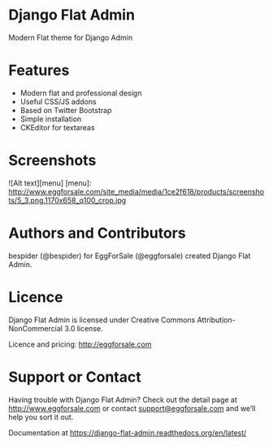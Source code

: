 Django Flat Admin
=================

Modern Flat theme for Django Admin

Features
=================

* Modern flat and professional design
* Useful CSS/JS addons
* Based on Twitter Bootstrap
* Simple installation
* CKEditor for textareas

Screenshots
=================

![Alt text][menu]
[menu]: http://www.eggforsale.com/site_media/media/1ce2f618/products/screenshots/5_3.png.1170x658_q100_crop.jpg

Authors and Contributors
=================

bespider (@bespider) for EggForSale (@eggforsale) created Django Flat Admin.

Licence
=================

Django Flat Admin is licensed under Creative Commons Attribution-NonCommercial 3.0 license.

Licence and pricing: http://eggforsale.com

Support or Contact
=================

Having trouble with Django Flat Admin? Check out the detail page at http://www.eggforsale.com or contact support@eggforsale.com and we’ll help you sort it out.

Documentation at https://django-flat-admin.readthedocs.org/en/latest/

